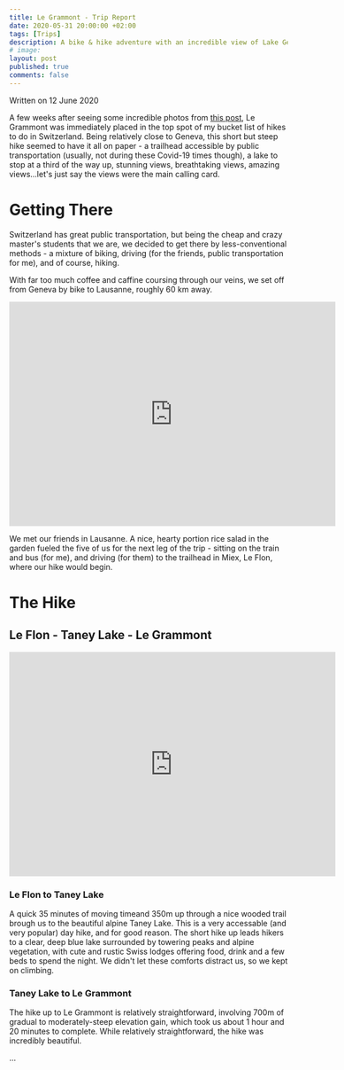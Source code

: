 ```yaml
---
title: Le Grammont - Trip Report
date: 2020-05-31 20:00:00 +02:00
tags: [Trips]
description: A bike & hike adventure with an incredible view of Lake Geneva (Lac Léman)
# image:
layout: post
published: true
comments: false
---
```

Written on 12 June 2020

A few weeks after seeing some incredible photos from [this post](https://www.novo-monde.com/en/hike-switzerland-grammont/), Le Grammont was immediately placed in the top spot of my bucket list of hikes to do in Switzerland. Being relatively close to Geneva, this short but steep hike seemed to have it all on paper - a trailhead accessible by public transportation (usually, not during these Covid-19 times though), a lake to stop at a third of the way up, stunning views, breathtaking views, amazing views...let's just say the views were the main calling card.

# Getting There

Switzerland has great public transportation, but being the cheap and crazy master's students that we are, we decided to get there by less-conventional methods - a mixture of biking, driving (for the friends, public transportation for me), and of course, hiking.

With far too much coffee and caffine coursing through our veins, we set off from Geneva by bike to Lausanne, roughly 60 km away.

<iframe height='405' width='590' frameborder='0' allowtransparency='true' scrolling='no' src='https://www.strava.com/activities/3543705228/embed/fdbdbb23ec0fdda9a476e9eeea5cdc04f158e436'></iframe>

We met our friends in Lausanne. A nice, hearty portion rice salad in the garden fueled the five of us for the next leg of the trip - sitting on the train and bus (for me), and driving (for them) to the trailhead in Miex, Le Flon, where our hike would begin.

# The Hike
## Le Flon - Taney Lake - Le Grammont

<iframe height='405' width='590' frameborder='0' allowtransparency='true' scrolling='no' src='https://www.strava.com/activities/3543704998/embed/31d65a5599b66bb0b16ed0bca33753170e864753'></iframe>

### Le Flon to Taney Lake

A quick 35 minutes of moving timeand 350m up through a nice wooded trail brough us to the beautiful alpine Taney Lake. This is a very accessable (and very popular) day hike, and for good reason. The short hike up leads hikers to a clear, deep blue lake surrounded by towering peaks and alpine vegetation, with cute and rustic Swiss lodges offering food, drink and a few beds to spend the night. We didn't let these comforts distract us, so we kept on climbing.

### Taney Lake to Le Grammont

The hike up to Le Grammont is relatively straightforward, involving 700m of gradual to moderately-steep elevation gain, which took us about 1 hour and 20 minutes to complete. While relatively straightforward, the hike was incredibly beautiful.

...